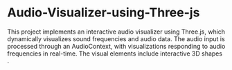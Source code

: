 # Audio-Visualizer-using-Three-js
This project implements an interactive audio visualizer using Three.js, which dynamically visualizes sound frequencies and audio data. The audio input is processed through an AudioContext, with visualizations responding to audio frequencies in real-time. The visual elements include interactive 3D shapes .

